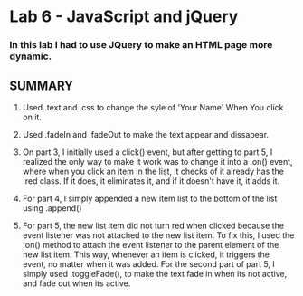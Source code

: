 # Lab 6 - JavaScript and jQuery

### In this lab I had to use JQuery to make an HTML page more dynamic. 

## SUMMARY

1. Used .text and .css to change the syle of 'Your Name' When You click on it.

2. Used .fadeIn and .fadeOut to make the text appear and dissapear.

3. On part 3, I initially used a click() event, but after getting to part 5, I realized the only way to make it work was to change it into a .on() event, where when you click an item in the list, it checks of it already has the .red class. If it does, it eliminates it, and if it doesn't have it, it adds it.

4. For part 4, I simply appended a new item list to the bottom of the list using .append()

5. For part 5, the new list item did not turn red when clicked because the event listener was not attached to the new list item. To fix this, I used the .on() method to attach the event listener to the parent element of the new list item. This way, whenever an item is clicked, it triggers the event, no matter when it was added. For the second part of part 5, I simply used .toggleFade(), to make the text fade in when its not active, and fade out when its active.

